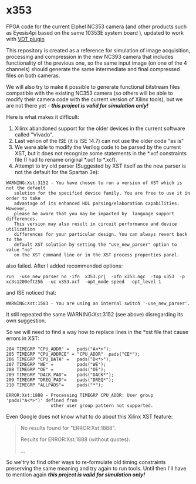 x353
=====

FPGA code for the current Elphel NC353 camera (and other products such as Eyesis4pi based on the same
10353E system board ), updated to work with [VDT plugin](https://github.com/Elphel/vdt-plugin)

This repository is created as a reference for simulation of image acquisition, processing and compression
in the new NC393 camera that includes functionality of the previous one, so the same input image (on one of
the 4 channels) should generate the same intermediate and final compressed files on both cameras.

We will also try to make it possible to generate functional bitstream files compatible with the existing
NC353 camera (so others will be able to modify their camera code with the current version of Xilinx tools),
but we are not there yet - ***this project is valid for simulation only!***

Here is what makes it difficult:

1. Xilinx abandoned support for the older devices in the current software called "Vivado".
2. Last verion of the ISE (it is ISE 14.7) can not use the older code "as is"
3. We were able to modify the Verilog code to be parsed by the current XST, but it does not
recognize some statements in the *.xcf constraints file (I had to rename original *.ucf to *.xcf).
4. Attempt to try old parser (Suggested by XST itself as the new parser is not the default for
the Spartan 3e): 
```
WARNING:Xst:3152 - You have chosen to run a version of XST which is not the default
   solution for the specified device family. You are free to use it in order to take
   advantage of its enhanced HDL parsing/elaboration capabilities. However,
   please be aware that you may be impacted by  language support differences.
   This version may also result in circuit performance and device utilization
   differences for your particular design. You can always revert back to the
   default XST solution by setting the "use_new_parser" option to value "no" 
   on the XST command line or in the XST process properties panel.
```
also failed. After I added recommended options:

```
run  -use_new_parser no -ifn  x353.prj  -ofn x353.ngc  -top x353  -p xc3s1200eft256  -uc x353.xcf  -opt_mode speed  -opt_level 1 
```

and ISE noticed that:

```
WARNING:Xst:1583 - You are using an internal switch '-use_new_parser'.
```

It still repeated the same  WARNING:Xst:3152 (see above) disregarding its own suggestion.

So we will need to find a way how to replace lines in the *xst file that cause errors in XST:

```
204 TIMEGRP "CPU_ADDR" =   pads("A<*>");
205 TIMEGRP "CPU_ADDRCE" = "CPU_ADDR"  pads("CE*");
206 TIMEGRP "CPU_DATA" =   pads("D<*>");
207 TIMEGRP "WE" =         pads("WE");
208 TIMEGRP "OE" =         pads("OE");
209 TIMEGRP "DACK_PAD"=    pads("DACK*");
209 TIMEGRP "DREQ_PAD"=    pads("DREQ*");
210 TIMEGRP "ALLPADS"=     pads("*");
```

```
ERROR:Xst:1888 - Processing TIMEGRP CPU_ADDR: User group 'pads("A<*>")' defined from
                 other user group pattern not supported.
```

Even Google does not know what to do about this Xilinx XST feature:

> No results found for "ERROR:Xst:1888".
>
> Results for ERROR:Xst:1888 (without quotes):
>
> ...

So we'try to find other ways to re-formulate old timing constraints preserving the same meaning and try
again to run tools. Until then I'll have to mention again ***this project is valid for simulation only!***

